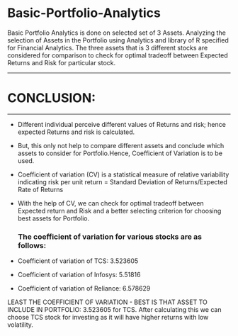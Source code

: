 # Basic-Portfolio-Analytics
Basic Portfolio Analytics is done on selected set of 3 Assets. Analyzing the selection of Assets in the Portfolio using Analytics and library of R specified for Financial Analytics.
The three assets that is 3 different stocks are considered for comparison to check for optimal tradeoff between Expected Returns and Risk for particular stock.

----------------------------------------------------------------------------------------------------------------
# CONCLUSION:
----------------------------------------------------------------------------------------------------------------
* Different individual perceive different values of Returns and risk; hence expected Returns and risk is calculated.
* But, this only not help to compare different assets and conclude which assets to consider for Portfolio.Hence, Coefficient of Variation is to be used.
* Coefficient of variation (CV) is a statistical measure of relative variability indicating risk per unit return = Standard Deviation of Returns/Expected Rate of Returns
* With the help of CV, we can check for optimal tradeoff between Expected return and Risk and a better selecting criterion for choosing best assets for Portfolio.
  
  ### The coefficient of variation for various stocks are as follows:

* Coefficient of variation of TCS:  3.523605
* Coefficient of variation of Infosys:  5.51816
* Coefficient of variation of Reliance:  6.578629 

LEAST THE COEFFICIENT OF VARIATION - BEST IS THAT ASSET TO INCLUDE IN PORTFOLIO: 3.523605 for TCS.
After calculating this we can choose TCS stock for investing as it will have higher returns with low volatility.
